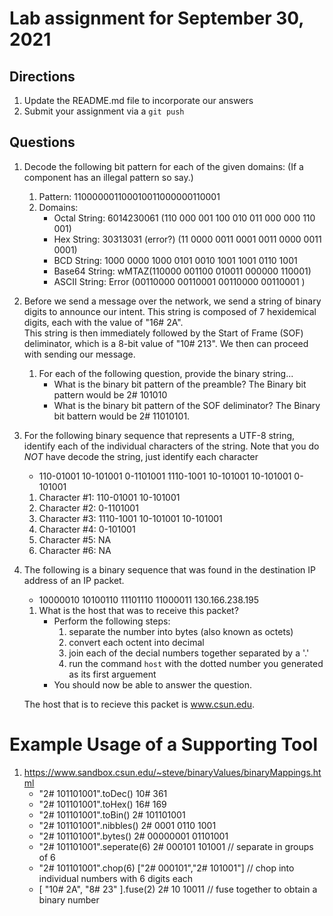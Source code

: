# Lab assignment for September 30, 2021

## Directions
1. Update the README.md file to incorporate our answers
2. Submit your assignment via a ``git push``

## Questions
1. Decode the following bit pattern for each of the given domains:
   (If a component has an illegal pattern so say.)
   1. Pattern: 110000001100010011000000110001
   1. Domains:
      - Octal String: 6014230061 (110 000 001 100 010 011 000 000 110 001)
      - Hex String: 30313031 (error?) (11 0000 0011 0001 0011 0000 0011 0001)
      - BCD String: 1000 0000 1000 0101 0010 1001 1001 0110 1001
      - Base64 String: wMTAZ(110000 001100 010011 000000 110001)
      - ASCII String: Error (00110000 00110001 00110000 00110001 )


1. Before we send a message over the network, we send a string of binary digits to announce our intent.  This string is composed of 7 hexidemical digits, each with the value of "16# 2A".  
This string is then immediately followed by the Start of Frame (SOF) deliminator, which is a 8-bit value of "10# 213".  We then can proceed with sending our message.

   1. For each of the following question, provide the binary string...
      - What is the binary bit pattern of the preamble?
	The Binary bit pattern would be 2# 101010
      - What is the binary bit pattern of the SOF deliminator?
       The Binary bit battern would be 2# 11010101.

1. For the following binary sequence that represents a UTF-8 string, identify each of the individual characters of the string.  Note that you do *NOT* have decode the string, just identify each character

   - 110-01001 10-101001 0-1101001 1110-1001 10-101001 10-101001 0-101001

   1. Character #1: 110-01001 10-101001
   1. Character #2: 0-1101001
   1. Character #3: 1110-1001 10-101001 10-101001
   1. Character #4: 0-101001
   1. Character #5: NA
   1. Character #6: NA


1. The following is a binary sequence that was found in the destination IP address of an IP packet.  
   - 10000010 10100110 11101110 11000011
	130.166.238.195

   1. What is the host that was to receive this packet?
      - Perform the following steps:
        1. separate the number into bytes (also known as octets)
        1. convert each octent into decimal
        1. join each of the decial numbers together separated by a '.'
        1. run the command ``host`` with the dotted number you generated as its first arguement
      - You should now be able to answer the question.

	The host that is to recieve this packet is www.csun.edu.	
			
# Example Usage of a Supporting Tool
  1. https://www.sandbox.csun.edu/~steve/binaryValues/binaryMappings.html
     * "2# 101101001".toDec()  10# 361
     * "2# 101101001".toHex()  16# 169
     * "2# 101101001".toBin()  2# 101101001
     * "2# 101101001".nibbles() 2# 0001 0110 1001
     * "2# 101101001".bytes()  2# 00000001 01101001
     * "2# 101101001".seperate(6) 2# 000101 101001 // separate in groups of 6
     * "2# 101101001".chop(6) ["2# 000101","2# 101001"]
     // chop into individual numbers with 6 digits each
     * [ "10# 2A", "8# 23" ].fuse(2) 2# 10 10011 // fuse together to obtain a binary number
